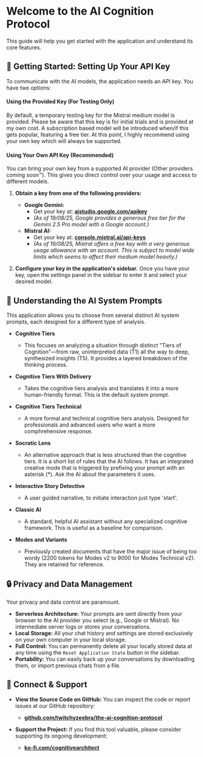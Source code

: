 # Welcome to the AI Cognition Protocol

This guide will help you get started with the application and understand its core features.

## 🚀 Getting Started: Setting Up Your API Key

To communicate with the AI models, the application needs an API key. You have two options:

#### Using the Provided Key (For Testing Only)

By default, a temporary testing key for the Mistral medium model is provided. Please be aware that this key is for initial trials and is provided at my own cost. A subscription based model will be introduced when/if this gets popular, featuring a free tier. At this point, I highly recommend using your own key which will always be supported.

#### Using Your Own API Key (Recommended)

You can bring your own key from a supported AI provider (Other providers coming soon™). This gives you direct control over your usage and access to different models.

1.  **Obtain a key from one of the following providers:**
    *   **Google Gemini:**
        *   Get your key at: **[aistudio.google.com/apikey](https://aistudio.google.com/apikey)**
        *   *(As of 19/08/25, Google provides a generous free tier for the Gemini 2.5 Pro model with a Google account.)*
    *   **Mistral AI:**
        *   Get your key at: **[console.mistral.ai/api-keys](https://console.mistral.ai/api-keys)**
        *   *(As of 19/08/25, Mistral offers a free key with a very generous usage allowance with an account. This is subject to model wide limits which seems to affect their medium model heavily.)*

2.  **Configure your key in the application's sidebar.** Once you have your key, open the settings panel in the sidebar to enter it and select your desired model.

## 🧠 Understanding the AI System Prompts

This application allows you to choose from several distinct AI system prompts, each designed for a different type of analysis.

*   **Cognitive Tiers**
    *   This focuses on analyzing a situation through distinct "Tiers of Cognition"—from raw, uninterpreted data (T1) all the way to deep, synthesized insights (T5). It provides a layered breakdown of the thinking process.

*   **Cognitive Tiers With Delivery**
    *   Takes the cognitive tiers analysis and translates it into a more human-friendly format. This is the default system prompt.

*   **Cognitive Tiers Technical**
    *   A more formal and technical cognitive tiers analysis. Designed for professionals and advanced users who want a more comphrehensive response.

*   **Socratic Lens**
    *   An alternative approach that is less structured than the cognitive tiers. It is a short list of rules that the AI follows. It has an integrated creative mode that is triggered by prefixing your prompt with an asterisk (*). Ask the AI about the parameters it uses.

*   **Interactive Story Detective**
    *   A user guided narrative, to initiate interaction just type 'start'.

*   **Classic AI**
    *   A standard, helpful AI assistant without any specialized cognitive framework. This is useful as a baseline for comparison. 

*   **Modes and Variants**
    *   Previously created documents that have the major issue of being too wordy (2200 tokens for Modes v2 to 9000 for Modes Technical v2). They are retained for reference.

## 🔒 Privacy and Data Management

Your privacy and data control are paramount.

*   **Serverless Architecture:** Your prompts are sent directly from your browser to the AI provider you select (e.g., Google or Mistral). No intermediate server logs or stores your conversations.
*   **Local Storage:** All your chat history and settings are stored exclusively on your own computer in your local storage.
*   **Full Control:** You can permanently delete all your locally stored data at any time using the `Reset Application State` button in the sidebar.
*   **Portability:** You can easily back up your conversations by downloading them, or import previous chats from a file.

## 🤝 Connect & Support

*   **View the Source Code on GitHub:** You can inspect the code or report issues at our GitHub repository:
    *   **[github.com/twitchyzeebra/the-ai-cognition-protocol](https://github.com/twitchyzeebra/the-ai-cognition-protocol/tree/master)**

*   **Support the Project:** If you find this tool valuable, please consider supporting its ongoing development:
    *   **[ko-fi.com/cognitivearchitect](https://ko-fi.com/cognitivearchitect)**

